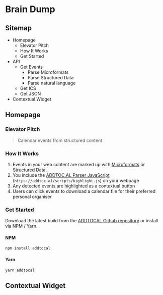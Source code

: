 # Brain Dump

## Sitemap

 * Homepage
   * Elevator Pitch
   * How It Works
   * Get Started
 * API
   * Get Events
     * Parse Microformats
     * Parse Structured Data
     * Parse natural language 
   * Get ICS
   * Get JSON
 * Contextual Widget

## Homepage

### Elevator Pitch

> Calendar events from structured content
 
### How It Works

1. Events in your web content are marked up with [Microformats](http://microformats.org) or [Structured Data](http://schema.org).
2. You include the [ADDTOC.AL Parser JavaScript](https://addtoc.al/scripts/highlight.js) (`https://addtoc.al/scripts/highlight.js`) on your webpage
3. Any detected events are highlighted as a contextual button 
4. Users can click events to download a calendar file for their preferred personal organiser

### Get Started

Download the latest build from the [ADDTOCAL Github repository]() or install via NPM / Yarn.

#### NPM

    npm install addtocal

#### Yarn

    yarn addtocal

## Contextual Widget

